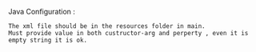 Java Configuration :
    
    The xml file should be in the resources folder in main.
    Must provide value in both custructor-arg and perperty , even it is empty string it is ok.